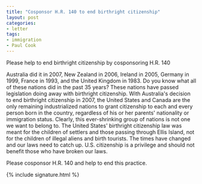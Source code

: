```yaml
---
title: "Cosponsor H.R. 140 to end birthright citizenship"
layout: post
categories:
- letter
tags:
- immigration
- Paul Cook
---
```


Please help to end birthright citizenship by cosponsoring H.R. 140

Australia did it in 2007, New Zealand in 2006, Ireland in 2005, Germany in 1999, France in 1993, and the United Kingdom in 1983. Do you know what all of these nations did in the past 35 years? These nations have passed legislation doing away with birthright citizenship. With Australia's decision to end birthright citizenship in 2007, the United States and Canada are the only remaining industrialized nations to grant citizenship to each and every person born in the country, regardless of his or her parents' nationality or immigration status. Clearly, this ever-shrinking group of nations is not one we want to belong to. The United States' birthright citizenship law was meant for the children of settlers and those passing through Ellis Island, not for the children of illegal aliens and birth tourists. The times have changed and our laws need to catch up. U.S. citizenship is a privilege and should not benefit those who have broken our laws.

Please cosponsor H.R. 140 and help to end this practice.

{% include signature.html %}

